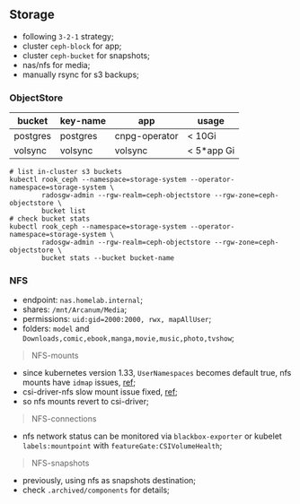 ## Storage

- following `3-2-1` strategy;
- cluster `ceph-block` for app;
- cluster `ceph-bucket` for snapshots;
- nas/nfs for media;
- manually rsync for s3 backups;

### ObjectStore

| bucket   | key-name | app           | usage       |
| -------- | -------- | ------------- | ----------- |
| postgres | postgres | cnpg-operator | < 10Gi      |
| volsync  | volsync  | volsync       | < 5\*app Gi |

```shell
# list in-cluster s3 buckets
kubectl rook_ceph --namespace=storage-system --operator-namespace=storage-system \
        radosgw-admin --rgw-realm=ceph-objectstore --rgw-zone=ceph-objectstore \
        bucket list
# check bucket stats
kubectl rook_ceph --namespace=storage-system --operator-namespace=storage-system \
        radosgw-admin --rgw-realm=ceph-objectstore --rgw-zone=ceph-objectstore \
        bucket stats --bucket bucket-name
```

### NFS

- endpoint: `nas.homelab.internal`;
- shares: `/mnt/Arcanum/Media`;
- permissions: `uid:gid=2000:2000, rwx, mapAllUser`;
- folders: `model` and `Downloads,comic,ebook,manga,movie,music,photo,tvshow`;

> NFS-mounts

- since kubernetes version 1.33, `UserNamespaces` becomes default true, nfs mounts have `idmap` issues, [ref](https://kubernetes.io/blog/2025/04/25/userns-enabled-by-default/);
- csi-driver-nfs slow mount issue fixed, [ref](https://github.com/kubernetes-csi/csi-driver-nfs/issues/870);
- so nfs mounts revert to csi-driver;

> NFS-connections

- nfs network status can be monitored via `blackbox-exporter` or kubelet `labels:mountpoint` with `featureGate:CSIVolumeHealth`;

> NFS-snapshots

- previously, using nfs as snapshots destination;
- check `.archived/components` for details;

